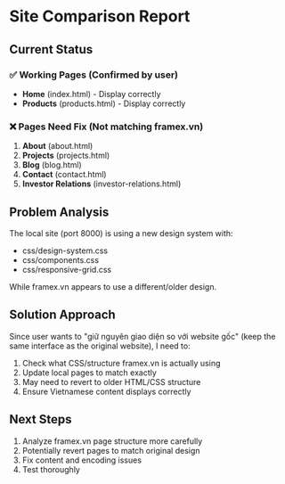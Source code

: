 # Site Comparison Report

## Current Status

### ✅ Working Pages (Confirmed by user)
- **Home** (index.html) - Display correctly
- **Products** (products.html) - Display correctly  

### ❌ Pages Need Fix (Not matching framex.vn)
1. **About** (about.html)
2. **Projects** (projects.html)
3. **Blog** (blog.html)
4. **Contact** (contact.html)
5. **Investor Relations** (investor-relations.html)

## Problem Analysis

The local site (port 8000) is using a new design system with:
- css/design-system.css
- css/components.css
- css/responsive-grid.css

While framex.vn appears to use a different/older design.

## Solution Approach

Since user wants to "giữ nguyên giao diện so với website gốc" (keep the same interface as the original website), I need to:

1. Check what CSS/structure framex.vn is actually using
2. Update local pages to match exactly
3. May need to revert to older HTML/CSS structure
4. Ensure Vietnamese content displays correctly

## Next Steps

1. Analyze framex.vn page structure more carefully
2. Potentially revert pages to match original design
3. Fix content and encoding issues
4. Test thoroughly